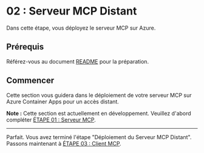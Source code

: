 # 02 : Serveur MCP Distant

Dans cette étape, vous déployez le serveur MCP sur Azure.

## Prérequis

Référez-vous au document [README](../README.md#prerequisites) pour la préparation.

## Commencer

Cette section vous guidera dans le déploiement de votre serveur MCP sur Azure Container Apps pour un accès distant.

**Note :** Cette section est actuellement en développement. Veuillez d'abord compléter [ÉTAPE 01 : Serveur MCP](./01-mcp-server.md).

---

Parfait. Vous avez terminé l'étape "Déploiement du Serveur MCP Distant". Passons maintenant à [ÉTAPE 03 : Client MCP](./03-mcp-client.md).
